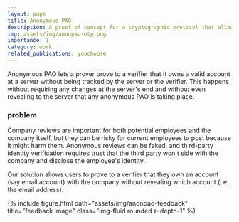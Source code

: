 ```yaml
---
layout: page
title: Anonymous PAO
description: A proof of concept for a cryptographic protocol that allows users to prove ownership of an account without revealing their account identifier.
img: assets/img/anonpao-otp.png
importance: 1
category: work
related_publications: youchoose
---
```


Anonymous PAO lets a prover prove to a verifier that it owns a valid account at a server without being tracked by the server or the verifier. This happens without requiring any changes at the server's end and without even revealing to the server that any anonymous PAO is taking place. 

### problem
Company reviews are important for both potential employees and the company itself, but they can be risky for current employees to post because it might harm them. Anonymous reviews can be faked, and third-party identity verification requires trust that the third party won't side with the company and disclose the employee's identity.

Our solution allows users to prove to a verifier that they own an account (say email account) with the company without revealing which account (i.e. the email address).

<div class="row">
    <div class="col-sm mt-3 mt-md-0">
        {% include figure.html path="assets/img/anonpao-feedback" title="feedback image" class="img-fluid rounded z-depth-1" %}
    </div>
</div>

